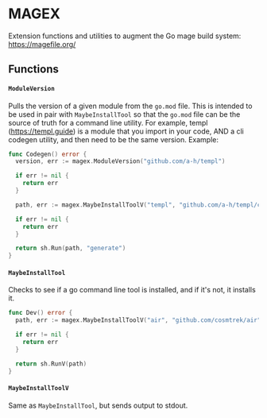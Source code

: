 # MAGEX

Extension functions and utilities to augment the Go mage build system:
https://magefile.org/

## Functions

#### `ModuleVersion`

Pulls the version of a given module from the `go.mod` file. This is intended to
be used in pair with `MaybeInstallTool` so that the `go.mod` file can be the
source of truth for a command line utility. For example, templ
(https://templ.guide) is a module that you import in your code, AND a cli
codegen utility, and then need to be the same version. Example:

```go
func Codegen() error {
  version, err := magex.ModuleVersion("github.com/a-h/templ")

  if err != nil {
    return err
  }

  path, err := magex.MaybeInstallToolV("templ", "github.com/a-h/templ/cmd/templ", version)

  if err != nil {
    return err
  }

  return sh.Run(path, "generate")
}
```

#### `MaybeInstallTool`

Checks to see if a go command line tool is installed, and if it's not, it
installs it.

```go
func Dev() error {
  path, err := magex.MaybeInstallToolV("air", "github.com/cosmtrek/air", "v1.49.0")

  if err != nil {
    return err
  }

  return sh.RunV(path)
}
```

#### `MaybeInstallToolV`

Same as `MaybeInstallTool`, but sends output to stdout.

